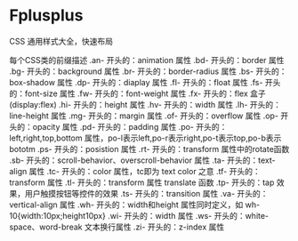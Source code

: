 # Fplusplus
CSS 通用样式大全，快速布局

每个CSS类的前缀描述
.an- 开头的：animation 属性
.bd- 开头的：border 属性
.bg- 开头的：background 属性
.br- 开头的：border-radius 属性
.bs- 开头的：box-shadow 属性
.dp- 开头的：diaplay 属性
.fl- 开头的：float 属性
.fs- 开头的：font-size 属性
.fw- 开头的：font-weight 属性
.fx- 开头的：flex 盒子(display:flex)
.hi- 开头的：height 属性
.hv- 开头的：width 属性
.lh- 开头的：line-height 属性
.mg- 开头的：margin 属性
.of- 开头的：overflow 属性
.op- 开头的：opacity 属性
.pd- 开头的：padding 属性
.po- 开头的：left,right,top,bottom 属性，po-l表示left,po-r表示right,po-t表示top,po-b表示bototm
.ps- 开头的：posistion 属性
.rt- 开头的：transform 属性中的rotate函数
.sb- 开头的：scroll-behavior、overscroll-behavior 属性
.ta- 开头的：text-align 属性
.tc- 开头的：color 属性，tc即为 text color 之意
.tf- 开头的：transform 属性
.tl- 开头的：transform 属性 translate 函数
.tp- 开头的：tap 效果，用户触摸按钮等控件的效果
.ts- 开头的：transition 属性
.va- 开头的：vertical-align 属性
.wh- 开头的：width和height 属性同时定义，如 wh-10{width:10px;height10px}
.wi- 开头的：width 属性
.ws- 开头的：white-space、word-break 文本换行属性
.zi- 开头的：z-index 属性

